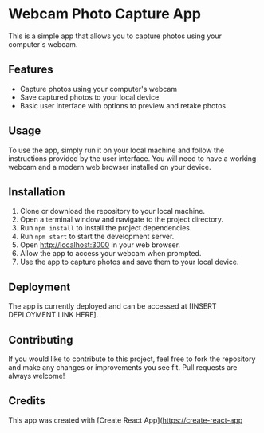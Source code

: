 # Webcam Photo Capture App

This is a simple app that allows you to capture photos using your computer's webcam.

## Features

- Capture photos using your computer's webcam
- Save captured photos to your local device
- Basic user interface with options to preview and retake photos

## Usage

To use the app, simply run it on your local machine and follow the instructions provided by the user interface. You will need to have a working webcam and a modern web browser installed on your device.

## Installation

1.  Clone or download the repository to your local machine.
2.  Open a terminal window and navigate to the project directory.
3.  Run `npm install` to install the project dependencies.
4.  Run `npm start` to start the development server.
5.  Open [http://localhost:3000](http://localhost:3000) in your web browser.
6.  Allow the app to access your webcam when prompted.
7.  Use the app to capture photos and save them to your local device.

## Deployment

The app is currently deployed and can be accessed at [INSERT DEPLOYMENT LINK HERE].

## Contributing

If you would like to contribute to this project, feel free to fork the repository and make any changes or improvements you see fit. Pull requests are always welcome!

## Credits

This app was created with \[Create React App\]([https://create-react-app](https://create-react-app)
